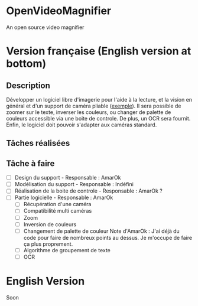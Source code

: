 # OpenVideoMagnifier
An open source video magnifier

# Version française (English version at bottom)

## Description
Développer un logiciel libre d'imagerie pour l'aide à la lecture, et la vision en général et d'un support de caméra pliable ([exemple](http://www.tousergo.com/loupe-basse-vision/2481-teleagrandisseur-connectable-transformer.html)). Il sera possible de zoomer sur le texte, inverser les couleurs, ou changer de palette de couleurs accessible via une boite de controle. De plus, un OCR sera fournit. Enfin, le logiciel doit pouvoir s'adapter aux caméras standard.

## Tâches réalisées

## Tâche à faire
- [ ] Design du support - Responsable : AmarOk
- [ ] Modélisation du support - Responsable : Indéfini
- [ ] Réalisation de la boite de controle - Responsable : AmarOk ?
- [ ] Partie logicielle - Responsable : AmarOk
     - [ ] Récupération d'une caméra
     - [ ] Compatibilité multi caméras
     - [ ] Zoom
     - [ ] Inversion de couleurs
     - [ ] Changement de palette de couleur
Note d'AmarOk : J'ai déjà du code pour faire de nombreux points au dessus. Je m'occupe de faire ça plus proprement.
     - [ ] Algorithme de groupement de texte
     - [ ] OCR

# English Version
Soon
